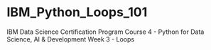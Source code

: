 # IBM_Python_Loops_101
IBM Data Science Certification Program Course 4 - Python for Data Science, AI &amp; Development Week 3 - Loops

